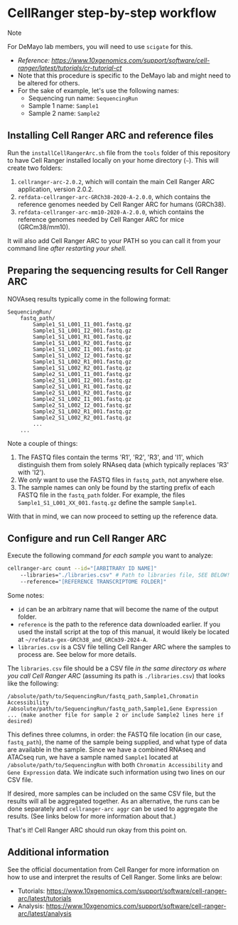 # CellRanger step-by-step workflow

> [!NOTE]
> For DeMayo lab members, you will need to use `scigate` for this.

* _Reference: https://www.10xgenomics.com/support/software/cell-ranger/latest/tutorials/cr-tutorial-ct_
* Note that this procedure is specific to the DeMayo lab and might need to be altered for others.
* For the sake of example, let's use the following names:
    * Sequencing run name: `SequencingRun`
    * Sample 1 name: `Sample1`
    * Sample 2 name: `Sample2`

## Installing Cell Ranger ARC and reference files

Run the `installCellRangerArc.sh` file from the `tools` folder of this repository to have Cell Ranger installed locally on your home directory (`~`). This will create two folders:

1. `cellranger-arc-2.0.2`, which will contain the main Cell Ranger ARC application, version 2.0.2.
2. `refdata-cellranger-arc-GRCh38-2020-A-2.0.0`, which contains the reference genomes needed by Cell Ranger ARC for humans (GRCh38).
2. `refdata-cellranger-arc-mm10-2020-A-2.0.0`, which contains the reference genomes needed by Cell Ranger ARC for mice (GRCm38/mm10).

It will also add Cell Ranger ARC to your PATH so you can call it from your command line _after
restarting your shell._

## Preparing the sequencing results for Cell Ranger ARC

NOVAseq results typically come in the following format:

```
SequencingRun/
    fastq_path/
        Sample1_S1_L001_I1_001.fastq.gz
        Sample1_S1_L001_I2_001.fastq.gz
        Sample1_S1_L001_R1_001.fastq.gz
        Sample1_S1_L001_R2_001.fastq.gz
        Sample1_S1_L002_I1_001.fastq.gz
        Sample1_S1_L002_I2_001.fastq.gz
        Sample1_S1_L002_R1_001.fastq.gz
        Sample1_S1_L002_R2_001.fastq.gz
        Sample2_S1_L001_I1_001.fastq.gz
        Sample2_S1_L001_I2_001.fastq.gz
        Sample2_S1_L001_R1_001.fastq.gz
        Sample2_S1_L001_R2_001.fastq.gz
        Sample2_S1_L002_I1_001.fastq.gz
        Sample2_S1_L002_I2_001.fastq.gz
        Sample2_S1_L002_R1_001.fastq.gz
        Sample2_S1_L002_R2_001.fastq.gz
        ...
    ...
```

Note a couple of things:

1. The FASTQ files contain the terms 'R1', 'R2', 'R3', and 'I1', which
   distinguish them from solely RNAseq data (which typically
   replaces 'R3' with 'I2').
2. We _only_ want to use the FASTQ files in `fastq_path`, not anywhere else.
3. The sample names can only be found by the starting prefix of each FASTQ file
   in the `fastq_path` folder. For example, the files `Sample1_S1_L001_XX_001.fastq.gz` 
   define the sample `Sample1`.

With that in mind, we can now proceed to setting up the reference data.

## Configure and run Cell Ranger ARC

Execute the following command _for each sample_ you want to analyze:

```sh
cellranger-arc count --id="[ARBITRARY ID NAME]"
    --libraries="./libraries.csv" # Path to libraries file, SEE BELOW!
    --reference="[REFERENCE TRANSCRIPTOME FOLDER]"
```

Some notes:

* `id` can be an arbitrary name that will become the name of the output folder.
* `reference` is the path to the reference data downloaded earlier. If you
  used the install script at the top of this manual, it would likely be located
  at `~/refdata-gex-GRCh38_and_GRCm39-2024-A`.
* `libraries.csv` is a CSV file telling Cell Ranger ARC where the samples to
  process are. See below for more details.

The `libraries.csv` file should be a CSV file _in the same directory as where
you call Cell Ranger ARC_ (assuming its path is `./libraries.csv`) that looks
like the following:

```csv
/absolute/path/to/SequencingRun/fastq_path,Sample1,Chromatin Accessibility
/absolute/path/to/SequencingRun/fastq_path,Sample1,Gene Expression
... (make another file for sample 2 or include Sample2 lines here if desired)
```

This defines three columns, in order: the FASTQ file location (in our case,
`fastq_path`), the name of the sample being supplied, and what type of data are
available in the sample. Since we have a combined RNAseq and ATACseq run, we have
a sample named `Sample1` located at `/absolute/path/to/SequencingRun` with both
`Chromatin Accessibility` and `Gene Expression` data. We indicate such
information using two lines on our CSV file.

If desired, more samples can be included on the same CSV file, but the results
will all be aggregated together. As an alternative, the runs can be done
separately and `cellranger-arc aggr` can be used to aggregate the results. (See
links below for more information about that.)

That's it! Cell Ranger ARC should run okay from this point on.

## Additional information

See the official documentation from Cell Ranger for more information on how to
use and interpret the results of Cell Ranger. Some links are below:

* Tutorials: https://www.10xgenomics.com/support/software/cell-ranger-arc/latest/tutorials
* Analysis: https://www.10xgenomics.com/support/software/cell-ranger-arc/latest/analysis